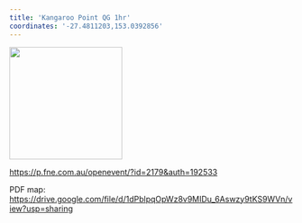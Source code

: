```yaml
---
title: 'Kangaroo Point QG 1hr'
coordinates: '-27.4811203,153.0392856'
---
```

<img src="https://doc-00-08-mymaps.googleusercontent.com/untrusted/hostedimage/o2fbn585vcrt3ao71o6a0j9c34/2vkehjo17gk3svs0u2flgid7ug/1688363100000/3_qa3g-a-HBcK3YBy6L69UtbaCxl2qxF/*/6ACtvi-GGGzA9ID-69_cXCz9M_74Y0W00v5_dVxXe-82QlMxcYrsQnz3iLwhl6ZYOz4One2zxNwx2C8TLf8d8zPh42ykJOKmEF-0qiZUL968JzroclWVr7HpWSv2v_OnVx48vfI00EClmCY6f-AK85i94BdPGidFU4n4OXmMHxeHBxAQ8x8PVC-cowPhYRXA_sX3ldA?session=0&fife" height="200" width="auto" />

https://p.fne.com.au/openevent/?id=2179&auth=192533

PDF map: https://drive.google.com/file/d/1dPblpqOpWz8v9MIDu_6Aswzy9tKS9WVn/view?usp=sharing

